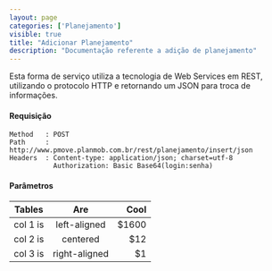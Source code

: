 ```yaml
---
layout: page
categories: ['Planejamento']
visible: true
title: "Adicionar Planejamento"
description: "Documentação referente a adição de planejamento"
---
```


Esta forma de serviço utiliza a tecnologia de Web Services em REST, utilizando o protocolo HTTP e retornando um JSON para troca de informações.

#### Requisição
```
Method   : POST
Path     : http://www.pmove.planmob.com.br/rest/planejamento/insert/json
Headers  : Content-type: application/json; charset=utf-8
           Authorization: Basic Base64(login:senha)
``` 

#### Parâmetros
| Tables   |      Are      |  Cool |
|----------|:-------------:|------:|
| col 1 is |  left-aligned | $1600 |
| col 2 is |    centered   |   $12 |
| col 3 is | right-aligned |    $1 |